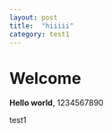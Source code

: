 ```yaml
---
layout: post
title:  "hiiiii"
category: test1
---
```


# Welcome

**Hello world**, 1234567890

test1